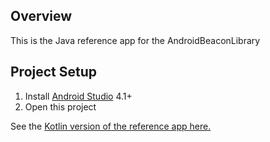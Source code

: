 ## Overview

This is the Java  reference app for the AndroidBeaconLibrary

## Project Setup

1. Install [Android Studio](https://developer.android.com/sdk/installing/studio.html) 4.1+
2. Open this project

See the [Kotlin version of the reference app here.](https://github.com/davidgyoung/android-beacon-library-reference-kotlin)
